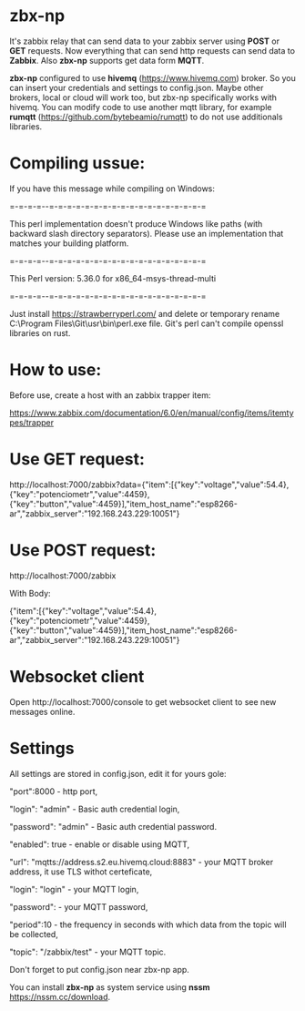 # zbx-np
It's zabbix relay that can send data to your zabbix server using **POST** or **GET** requests. Now everything that can send http requests can send data to **Zabbix**. Also **zbx-np** supports get data form **MQTT**.

**zbx-np** configured to use **hivemq** (https://www.hivemq.com) broker. So you can insert your credentials and settings to config.json. Maybe other brokers, local or cloud will work too, but zbx-np specifically works with hivemq. You can modify code to use another mqtt library, for example **rumqtt** (https://github.com/bytebeamio/rumqtt) to do not use additionals libraries.

# Compiling ussue:
If you have this message while compiling on Windows:

=-=-=-=--=-=-=-=-=-=-=-=-=-=-=-=-=-=-=-=-=-=

  This perl implementation doesn't produce Windows like paths (with backward
  slash directory separators).  Please use an implementation that matches your
  building platform.
  
=-=-=-=--=-=-=-=-=-=-=-=-=-=-=-=-=-=-=-=-=-=

  This Perl version: 5.36.0 for x86_64-msys-thread-multi
  
=-=-=-=--=-=-=-=-=-=-=-=-=-=-=-=-=-=-=-=-=-=

Just install https://strawberryperl.com/ and delete or temporary rename C:\Program Files\Git\usr\bin\perl.exe file. Git's perl can't compile openssl libraries on rust.

# How to use:

Before use, create a host with an zabbix trapper item:

https://www.zabbix.com/documentation/6.0/en/manual/config/items/itemtypes/trapper

# Use GET request: 
http://localhost:7000/zabbix?data={"item":[{"key":"voltage","value":54.4},{"key":"potenciometr","value":4459},{"key":"button","value":4459}],"item_host_name":"esp8266-ar","zabbix_server":"192.168.243.229:10051"}

# Use POST request: 
http://localhost:7000/zabbix 

With Body:

{"item":[{"key":"voltage","value":54.4},{"key":"potenciometr","value":4459},{"key":"button","value":4459}],"item_host_name":"esp8266-ar","zabbix_server":"192.168.243.229:10051"}

# Websocket client

Open http://localhost:7000/console to get websocket client to see new messages online.

# Settings
All settings are stored in config.json, edit it for yours gole:

"port":8000 - http port,

"login": "admin" - Basic auth credential login,

"password": "admin" - Basic auth credential password.

"enabled": true -  enable or disable using MQTT,

"url": "mqtts://address.s2.eu.hivemq.cloud:8883" - your MQTT broker address, it use TLS withot certeficate,

"login": "login" - your MQTT login,

"password":  - your MQTT password,

"period":10 - the frequency in seconds with which data from the topic will be collected,

"topic": "/zabbix/test" - your MQTT topic.

Don't forget to put config.json near zbx-np app.

You can install **zbx-np** as system service using **nssm** https://nssm.cc/download.
